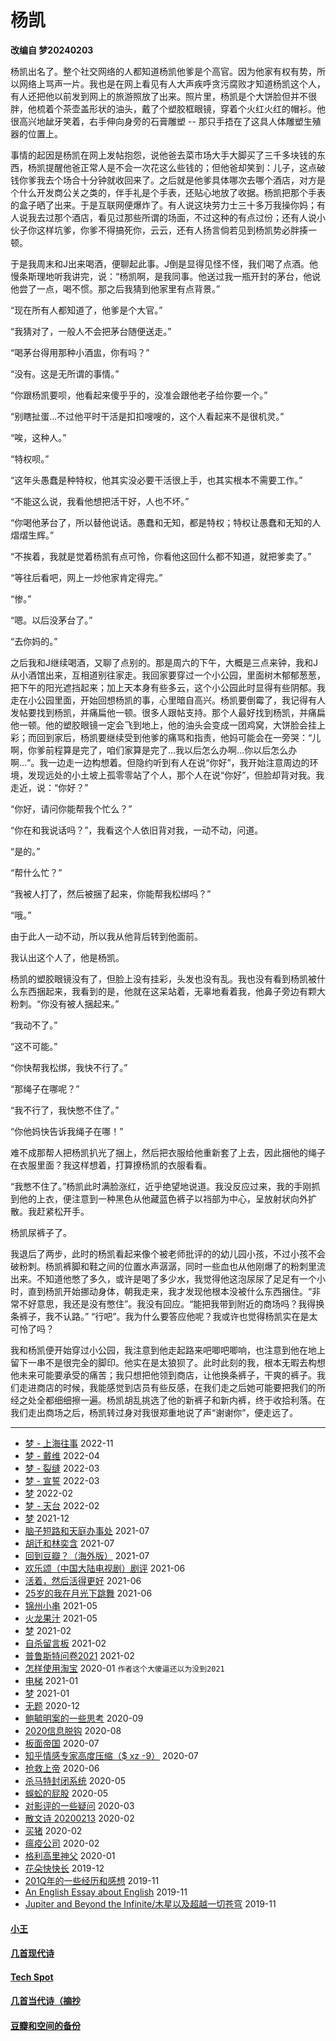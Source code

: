 # 杨凯

**改编自 梦20240203**

杨凯出名了。整个社交网络的人都知道杨凯他爹是个高官。因为他家有权有势，所以网络上骂声一片。我也是在网上看见有人大声疾呼贪污腐败才知道杨凯这个人，有人还把他以前发到网上的旅游照放了出来。照片里，杨凯是个大饼脸但并不很胖，他梳着个茶壶盖形状的油头，戴了个塑胶框眼镜，穿着个火红火红的帽衫。他很高兴地龇牙笑着，右手伸向身旁的石膏雕塑 -- 那只手捂在了这具人体雕塑生殖器的位置上。

事情的起因是杨凯在网上发帖抱怨，说他爸去菜市场大手大脚买了三千多块钱的东西，杨凯提醒他爸正常人是不会一次花这么些钱的；但他爸却笑到：儿子，这点破钱你爹我去个场合十分钟就收回来了。之后就是他爹具体哪次去哪个酒店，对方是个什么开发商公关之类的，伴手礼是个手表，还贴心地放了收据。杨凯把那个手表的盒子晒了出来。于是互联网便爆炸了。有人说这块劳力士三十多万我操你妈；有人说我去过那个酒店，看见过那些所谓的场面，不过这种的有点过份；还有人说小伙子你这样坑爹，你爹不得搞死你，云云，还有人扬言倘若见到杨凯势必胖揍一顿。

于是我周末和J出来喝酒，便聊起此事。J倒是显得见怪不怪，我们喝了点酒。他慢条斯理地听我讲完，说：“杨凯啊，是我同事。他送过我一瓶开封的茅台，他说他尝了一点，喝不惯。那之后我猜到他家里有点背景。”

“现在所有人都知道了，他爹是个大官。”

“我猜对了，一般人不会把茅台随便送走。”

“喝茅台得用那种小酒盅，你有吗？”

“没有。这是无所谓的事情。”

“你跟杨凯要呗，他看起来傻乎乎的，没准会跟他老子给你要一个。”

“别瞎扯蛋…不过他平时干活是扣扣嗖嗖的，这个人看起来不是很机灵。”

“唉，这种人。”

“特权呗。”

“这年头愚蠢是种特权，他其实没必要干活很上手，也其实根本不需要工作。”

“不能这么说，我看他想把活干好，人也不坏。”

“你喝他茅台了，所以替他说话。愚蠢和无知，都是特权；特权让愚蠢和无知的人熠熠生辉。”

“不挨着，我就是觉着杨凯有点可怜，你看他这回什么都不知道，就把爹卖了。”

“等往后看吧，网上一炒他家肯定得完。”

“惨。”

“嗯。以后没茅台了。”

“去你妈的。”

之后我和J继续喝酒，又聊了点别的。那是周六的下午，大概是三点来钟，我和J从小酒馆出来，互相道别往家走。我回家要穿过一个小公园，里面树木郁郁葱葱，把下午的阳光遮挡起来；加上天本身有些多云，这个小公园此时显得有些阴郁。我走在小公园里面，开始回想杨凯的事，心里暗自高兴。杨凯要倒霉了，我记得有人发帖要找到杨凯，并痛扁他一顿。很多人跟帖支持。那个人最好找到杨凯，并痛扁他一顿。他的塑胶眼镜一定会飞到地上，他的油头会变成一团鸡窝，大饼脸会挂上彩；而回到家后，杨凯要继续受到他爹的痛骂和指责，他妈可能会在一旁哭：“儿啊，你爹前程算是完了，咱们家算是完了…我以后怎么办啊…你以后怎么办啊…“。我一边走一边构想着。但隐约听到有人在说“你好”，我开始注意周边的环境，发现远处的小土坡上孤零零站了个人，那个人在说“你好”，但脸却背对我。我走近，说：“你好？”

“你好，请问你能帮我个忙么？”

“你在和我说话吗？”，我看这个人依旧背对我，一动不动，问道。

“是的。”

“帮什么忙？”

“我被人打了，然后被捆了起来，你能帮我松绑吗？”

“哦。”

由于此人一动不动，所以我从他背后转到他面前。

我认出这个人了，他是杨凯。

杨凯的塑胶眼镜没有了，但脸上没有挂彩，头发也没有乱。我也没有看到杨凯被什么东西捆起来，我看到的是，他就在这呆站着，无辜地看着我，他鼻子旁边有颗大粉刺。“你没有被人捆起来。”

“我动不了。”

“这不可能。”

“你快帮我松绑，我快不行了。”

“那绳子在哪呢？”

“我不行了，我快憋不住了。”

“你他妈快告诉我绳子在哪！”

难不成那帮人把杨凯扒光了捆上，然后把衣服给他重新套了上去，因此捆他的绳子在衣服里面？我这样想着，打算撩杨凯的衣服看看。

“我憋不住了。”杨凯此时满脸涨红，近乎绝望地说道。我没反应过来，我的手刚抓到他的上衣，便注意到一种黑色从他藏蓝色裤子以裆部为中心，呈放射状向外扩散。我赶紧松开手。

杨凯尿裤子了。

我退后了两步，此时的杨凯看起来像个被老师批评的的幼儿园小孩，不过小孩不会破粉刺。杨凯裤脚和鞋之间的位置水声潺潺，同时一些血也从他刚爆了的粉刺里流出来。不知道他憋了多久，或许是喝了多少水，我觉得他这泡尿尿了足足有一个小时，直到杨凯开始挪动身体，朝我走来，我才发现他根本没被什么东西捆住。“非常不好意思，我还是没有憋住”。我没有回应。“能把我带到附近的商场吗？我得换条裤子，我不认路。”
“行吧”。我为什么要答应他呢？我或许也觉得杨凯实在是太可怜了吗？

我和杨凯便开始穿过小公园，我注意到他走起路来吧唧吧唧响，也注意到他在地上留下一串不是很完全的脚印。他实在是太狼狈了。此时此刻的我，根本无暇去构想他未来可能要承受的痛苦；我只想把他领到商店，让他换条裤子，干爽的裤子。我们走进商店的时候，我能感觉到店员有些反感，在我们走之后她可能要把我们的所经之处全都细细擦一遍。杨凯胡乱挑选了他的新裤子和新内裤，终于收拾利落。在我们走出商场之后，杨凯转过身对我很郑重地说了声“谢谢你”，便走远了。

---

* [梦 - 上海往事](posts/2022-11-19-dream.md) 2022-11
* [梦 - 戴维](posts/2022-04-06-dream.md) 2022-04
* [梦 - 裂缝](posts/2022-03-19-dream.md) 2022-03
* [梦 - 宣誓](posts/2022-03-06-dream.md) 2022-03
* [梦](posts/2022-02-22-dream.md) 2022-02
* [梦 - 天台](posts/2022-02-18-dream.md) 2022-02
* [梦](posts/2021-12-27-dream.md) 2021-12
* [脑子短路和天庭办事处](posts/2021-07-oracle.md) 2021-07
* [胡迁和林奕含](posts/2021-07-killer.md) 2021-07
* [回到豆瓣？（海外版）](posts/2021-07-dbrt.md) 2021-07
* [欢乐颂（中国大陆电视剧）剧评](posts/2021-06-tv.md) 2021-06
* [活着，然后活得更好](posts/2021-06-motiv.md) 2021-06
* [25岁的我在月光下跳舞](posts/2021-06-25.md) 2021-06
* [锦州小串](posts/2021-05-bbq.md) 2021-05
* [火龙果汁](posts/2021-05-13-dragonfruit.md) 2021-05
* [梦](posts/2021-02-22-dream.md) 2021-02
* [自杀留言板](posts/2021-02-suicide.md) 2021-02
* [普鲁斯特问卷2021](posts/2021-02-q.md) 2021-02
* [怎样使用淘宝](posts/2020-01-taobao.md) 2020-01 `作者这个大傻逼还以为没到2021`
* [电梯](posts/2021-01-e.md) 2021-01
* [梦](posts/2021-01-dream.md) 2021-01
* [无题](posts/2020-12-28-none.md) 2020-12
* [鲍毓明案的一些思考](posts/2020-08-sh.md) 2020-09
* [2020信息脱钩](posts/2020-08-detach.md) 2020-08
* [板面帝国](posts/2020-07-28-bmatrix.md) 2020-07
* [知乎情感专家高度压缩（$ xz -9）](posts/2020-07-zhihu.md) 2020-07
* [抢救上帝](posts/2020-06-rescue-of-god.md) 2020-06
* [杀马特封闭系统](posts/2020-05-21-closure.md) 2020-05
* [蜈蚣的屁股](posts/2020-05-14-ass.md) 2020-05
* [对影评的一些疑问](posts/2020-03-11-mreview.md) 2020-03
* [散文诗 20200213](posts/2020-02-13-v.md) 2020-02
* [买猪](posts/2020-02-09-pig.md) 2020-02
* [瘟疫公司](posts/2020-02-02-ncov.md) 2020-02
* [格利高里神父](posts/2020-01-05-hl2.md) 2020-01
* [花朵快快长](posts/2019-12-21-none.md) 2019-12
* [201Q年的一些经历和感想](posts/2019-11-30-q.md) 2019-11
* [An English Essay about English](posts/2019-11-english.md) 2019-11
* [Jupiter and Beyond the Infinite/木星以及超越一切苍穹](posts/2019-11-26-idx.md) 2019-11

#### [小王](index_wang.md)

#### [几首现代诗](index_mverse.md)

#### [Tech Spot](index_tech.md)

#### [几首当代诗（摘抄](contemporary/intro.md)

#### [豆瓣和空间的备份](index_history.md)
